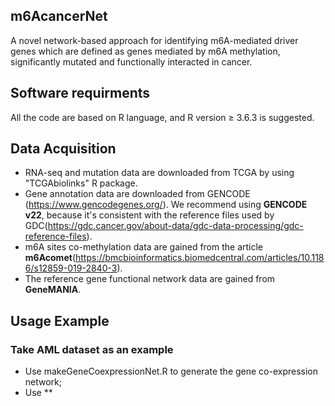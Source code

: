## m6AcancerNet
A novel network-based approach for identifying m6A-mediated driver genes which are defined as genes mediated by m6A methylation, significantly mutated and functionally interacted in cancer.
## Software requirments
All the code are based on R language, and R version ≥ 3.6.3  is suggested.
## Data Acquisition
* RNA-seq and mutation data are downloaded from TCGA by using "TCGAbiolinks" R package.
* Gene annotation data are downloaded from GENCODE (https://www.gencodegenes.org/). We recommend using **GENCODE v22**, because it's consistent with the reference files used by GDC(https://gdc.cancer.gov/about-data/gdc-data-processing/gdc-reference-files).
* m6A sites co-methylation data are gained from the article **m6Acomet**(https://bmcbioinformatics.biomedcentral.com/articles/10.1186/s12859-019-2840-3).
* The reference gene functional network data are gained from **GeneMANIA**.
## Usage Example
### Take AML dataset as an example
* Use <tr><td bgcolor=red>makeGeneCoexpressionNet.R</td></tr> to generate the gene co-expression network;
* Use **
